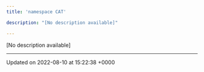 ```yaml
---
title: 'namespace CAT'

description: "[No description available]"

---
```







[No description available]






-------------------------------

Updated on 2022-08-10 at 15:22:38 +0000